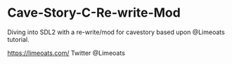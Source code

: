 # Cave-Story-C-Re-write-Mod
Diving into SDL2 with a re-write/mod for cavestory based upon @Limeoats tutorial.


https://limeoats.com/
Twitter @Limeoats

